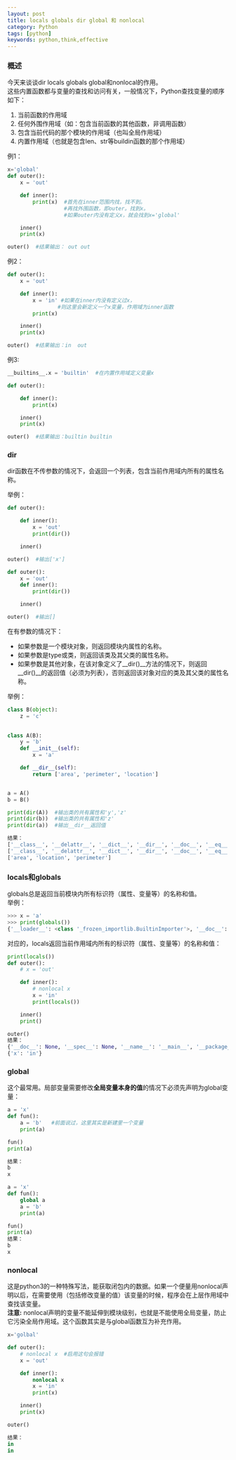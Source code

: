 ```yaml
---
layout: post
title: locals globals dir global 和 nonlocal
category: Python
tags: [python]
keywords: python,think,effective
---
```

### 概述
今天来谈谈dir locals globals global和nonlocal的作用。  
这些内置函数都与变量的查找和访问有关，一般情况下，Python查找变量的顺序如下：
1. 当前函数的作用域
2. 任何外围作用域（如：包含当前函数的其他函数，非调用函数）
3. 包含当前代码的那个模块的作用域（也叫全局作用域）
4. 内置作用域（也就是包含len、str等buildin函数的那个作用域）
  
例1：
```py
x='global'
def outer():
    x = 'out'

    def inner():
        print(x)  #首先在inner范围内找，找不到。
                  #再找外围函数，即outer。找到x。
                  #如果outer内没有定义x，就会找到x='global'

    inner()
    print(x)

outer()  #结果输出： out out
```
例2：
```py
def outer():
    x = 'out'

    def inner():
        x = 'in' #如果在inner内没有定义过x，
                #则这里会新定义一个x变量，作用域为inner函数
        print(x)

    inner()
    print(x)

outer()  #结果输出：in  out
```
例3:
```py
__builtins__.x = 'builtin'  #在内置作用域定义变量x

def outer():

    def inner():
        print(x)

    inner()
    print(x)

outer()  #结果输出：builtin builtin
```
### dir
dir函数在不传参数的情况下，会返回一个列表，包含当前作用域内所有的属性名称。  

举例：

```py
def outer():

    def inner():
        x = 'out'
        print(dir())

    inner()

outer()  #输出['x']
```

```py
def outer():
    x = 'out'
    def inner():
        print(dir())

    inner()

outer()  #输出[]
```

在有参数的情况下：
- 如果参数是一个模块对象，则返回模块内属性的名称。
- 如果参数是type或类，则返回该类及其父类的属性名称。
- 如果参数是其他对象，在该对象定义了\_\_dir()\_\_方法的情况下，则返回\_\_dir()\_\_的返回值（必须为列表），否则返回该对象对应的类及其父类的属性名称。  

举例：

```py
class B(object):
    z = 'c'
    

class A(B):
    y = 'b'
    def __init__(self):
        x = 'a'

    def __dir__(self):
        return ['area', 'perimeter', 'location']


a = A()
b = B()

print(dir(A))  #输出类的共有属性和'y','z'
print(dir(b))  #输出类的共有属性和'z'
print(dir(a))  #输出__dir__返回值

结果：
['__class__', '__delattr__', '__dict__', '__dir__', '__doc__', '__eq__', '__format__', '__ge__', '__getattribute__', '__gt__', '__hash__', '__init__', '__le__', '__lt__', '__module__', '__ne__', '__new__', '__reduce__', '__reduce_ex__', '__repr__', '__setattr__', '__sizeof__', '__str__', '__subclasshook__', '__weakref__', 'y', 'z']
['__class__', '__delattr__', '__dict__', '__dir__', '__doc__', '__eq__', '__format__', '__ge__', '__getattribute__', '__gt__', '__hash__', '__init__', '__le__', '__lt__', '__module__', '__ne__', '__new__', '__reduce__', '__reduce_ex__', '__repr__', '__setattr__', '__sizeof__', '__str__', '__subclasshook__', '__weakref__', 'z']
['area', 'location', 'perimeter']
```
### locals和globals
globals总是返回当前模块内所有标识符（属性、变量等）的名称和值。  
举例：

```py
>>> x = 'a'
>>> print(globals())
{'__loader__': <class '_frozen_importlib.BuiltinImporter'>, '__doc__': None, '__package__': None, '__spec__': None, 'x': 'a', '__builtins__': <module 'builtins' (built-in)>, '__name__': '__main__', 'sys': <module 'sys' (built-in)>}
```
对应的，locals返回当前作用域内所有的标识符（属性、变量等）的名称和值：  

```py
print(locals())
def outer():
    # x = 'out'

    def inner():
        # nonlocal x
        x = 'in'
        print(locals())

    inner()
    print()

outer()
结果：
{'__doc__': None, '__spec__': None, '__name__': '__main__', '__package__': None, '__builtins__': <module 'builtins' (built-in)>, '__loader__': <_frozen_importlib_external.SourceFileLoader object at 0x7fc5a101b860>, '__cached__': None, '__file__': '/home/sunny/桌面/sp/tt.py'}
{'x': 'in'}
```

### global
这个最常用。局部变量需要修改**全局变量本身的值**的情况下必须先声明为global变量：

```py
a = 'x'
def fun():
    a = 'b'   #前面说过，这里其实是新建里一个变量
    print(a)

fun()
print(a)

结果：
b
x
```
```py
a = 'x'
def fun():
    global a
    a = 'b'
    print(a)

fun()
print(a)
结果：
b
x
```
### nonlocal
这是python3的一种特殊写法，能获取闭包内的数据。如果一个便量用nonlocal声明以后，在需要使用（包括修改变量的值）该变量的时候，程序会在上层作用域中查找该变量。  
**注意:**
nonlocal声明的变量不能延伸到模块级别，也就是不能使用全局变量，防止它污染全局作用域。这个函数其实是与global函数互为补充作用。

```py
x='golbal'

def outer():
    # nonlocal x  #启用这句会报错
    x = 'out'

    def inner():
        nonlocal x
        x = 'in'
        print(x)

    inner()
    print(x)

outer()

结果：
in
in
```

